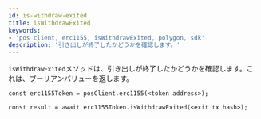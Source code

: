 ```yaml
---
id: is-withdraw-exited
title: isWithdrawExited
keywords:
- 'pos client, erc1155, isWithdrawExited, polygon, sdk'
description: '引き出しが終了したかどうかを確認します。'
---
```


`isWithdrawExited`メソッドは、引き出しが終了したかどうかを確認します。これは、ブーリアンバリューを返します。

```
const erc1155Token = posClient.erc1155(<token address>);

const result = await erc1155Token.isWithdrawExited(<exit tx hash>);

```
